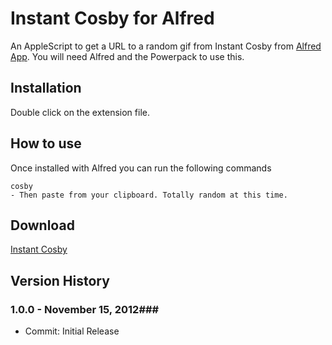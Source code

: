 Instant Cosby for Alfred
============

An AppleScript to get a URL to a random gif from Instant Cosby from [Alfred App](http://alfredapp.com/). You will need Alfred and the Powerpack to use this.

Installation
----------------

Double click on the extension file.

How to use
----------------

Once installed with Alfred you can run the following commands

    cosby
    - Then paste from your clipboard. Totally random at this time.


Download
----------------
[Instant Cosby](https://github.com/phpfunk/alfred-instant-cosby/archive/master.zip)
    

## Version History ##

### 1.0.0 - November 15, 2012###
 - Commit: Initial Release